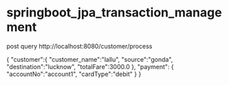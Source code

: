 # springboot_jpa_transaction_management

post query http://localhost:8080/customer/process

{
    "customer":{
        "customer_name":"lallu",
        "source":"gonda",
        "destination":"lucknow",
        "totalFare":3000.0
    },
    "payment":
    {
        "accountNo":"account1",
        "cardType":"debit"
    }
}
